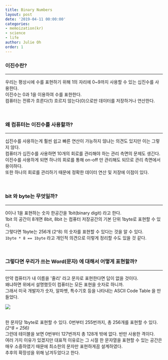 ```yaml
---
title: Binary Numbers
layout: post
dete: '2019-04-11 00:00:00'
categories:
- memoization(kr)
- science
- life
author: Julie Oh
order: 1
---
```


### 이진수란? 
-------------


우리는 평상시에 수를 표현하기 위해 1의 자리에 0~9까지 사용할 수 있는 십진수를 사용한다.
<br>이진수는 0과 1을 이용하여 수를 표한한다.
<br>컴퓨터는 전류가 흐른다(1) 흐르지 않는다(0)으로만 데이터를 저장하거나 연산한다.

<br>

### 왜 컴퓨터는 이진수를 사용할까?
--------------

십진수를 사용하는게 훨씬 쉽고 빠른 연산이 가능하지 않냐는 의견도 있지만 이는 그렇지 않다.
<br>컴퓨터가 십진수를 사용하면 10개의 회로를 관리해야 하는 관리 측면의 문제도 생긴다.
<br>이진수를 사용하게 되면 하나의 회로를 통해 on-off 만 관리해도 되므로 관리 측면에서 용이하다.
<br>또한 하나의 회로를 관리하기 때문에 정확한 데이터 연산 및 저장에 이점이 있다.

<br>

### bit 와 byte는 무엇일까?
----------------

0이나 1을 표현하는 숫자 한공간을 1bit(binary digit) 라고 한다.
<br>1bit 의 공간이 8개면 8bit, 8bit 는 컴퓨터 저장공간의 기본 단위 1byte로 표현할 수 있다.
<br>그렇다면 1byte는 256개 (2^8) 의 숫자를 표현할 수 있다는 것을 알 수 있다. 
<br>```1byte * 8 == 1byte```  라고 개인적 의견으로 이렇게 정리할 수도 있을 것 같다.

<br>

### 그렇다면 우리가 쓰는 Word(문자) 에 대해서 어떻게 표현할까?
----------------

만약 컴퓨터가 내 이름을 '줄리' 라고 문자로 표현한다면 답이 없을 것이다.
<br>왜냐하면 위에서 설명했듯이 컴퓨터는 모든 표현을 숫자로 하니까.
<br>그래서 미국 개발자가 숫자, 알파벳, 특수기호 등을 나타내는 ASCII Code Table 을 만들었다.

![](http://durofy.com/wp-content/uploads/2012/10/1000px-Ascii_Table-nocolor.svg_-940x654.png)

<br>한 문자당 1byte로 표현할 수 있다. 0번부터 255번까지, 총 256개를 표현할 수 있다. _(2^8 = 256)_
<br>그런데 테이블을 보면 0번부터 127번까지 총 128개 밖에 없다. 반만 사용한 격이다.
<br>여러 가지 이유가 있겠지만 대표적 이유로는 그 시절 한 문자열을 표현할 수 있는 공간은 매우 소중하였기 때문에 최소한의 문자만 표현하게끔 설계하였다. 
<br>추후의 확장성을 위해 남겨두었다고 한다.